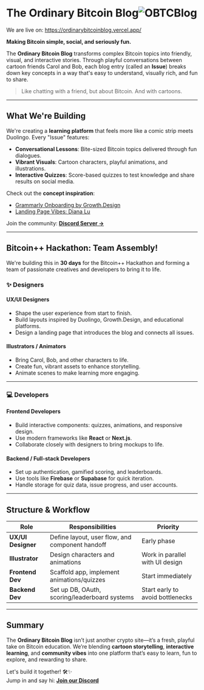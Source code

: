 
# The Ordinary Bitcoin Blog![OBTCBlog](https://github.com/user-attachments/assets/d2a01c5f-b334-47b2-97ba-fb1da8381280)
We are live on: https://ordinarybitcoinblog.vercel.app/

**Making Bitcoin simple, social, and seriously fun.**

The **Ordinary Bitcoin Blog** transforms complex Bitcoin topics into friendly, visual, and interactive stories. Through playful conversations between cartoon friends Carol and Bob, each blog entry (called an **Issue**) breaks down key concepts in a way that's easy to understand, visually rich, and fun to share.

> Like chatting with a friend, but about Bitcoin. And with cartoons. 

---

## What We're Building

We're creating a **learning platform** that feels more like a comic strip meets Duolingo. Every "Issue" features:

-  **Conversational Lessons**: Bite-sized Bitcoin topics delivered through fun dialogues.
-  **Vibrant Visuals**: Cartoon characters, playful animations, and illustrations.
-  **Interactive Quizzes**: Score-based quizzes to test knowledge and share results on social media.

Check out the **concept inspiration**:
- [Grammarly Onboarding by Growth.Design](https://growth.design/case-studies/grammarly-onboarding-survey)
- [Landing Page Vibes: Diana Lu](https://diana.lu/)

Join the community: [**Discord Server →**](https://discord.gg/3C8Zhv8A)

---

## Bitcoin++ Hackathon: Team Assembly!

We're building this in **30 days** for the Bitcoin++ Hackathon and forming a team of passionate creatives and developers to bring it to life.

### ✨ Designers 

#### UX/UI Designers
- Shape the user experience from start to finish.
- Build layouts inspired by Duolingo, Growth.Design, and educational platforms.
- Design a landing page that introduces the blog and connects all issues.

#### Illustrators / Animators
- Bring Carol, Bob, and other characters to life.
- Create fun, vibrant assets to enhance storytelling.
- Animate scenes to make learning more engaging.

---

### 💻 Developers 

#### Frontend Developers
- Build interactive components: quizzes, animations, and responsive design.
- Use modern frameworks like **React** or **Next.js**.
- Collaborate closely with designers to bring mockups to life.

#### Backend / Full-stack Developers
- Set up authentication, gamified scoring, and leaderboards.
- Use tools like **Firebase** or **Supabase** for quick iteration.
- Handle storage for quiz data, issue progress, and user accounts.

---

## Structure & Workflow

| Role                 | Responsibilities                                   | Priority                          |
|----------------------|----------------------------------------------------|-----------------------------------|
| **UX/UI Designer**   | Define layout, user flow, and component handoff    | Early phase                       |
| **Illustrator**      | Design characters and animations                   | Work in parallel with UI design   |
| **Frontend Dev**     | Scaffold app, implement animations/quizzes         | Start immediately                 |
| **Backend Dev**      | Set up DB, OAuth, scoring/leaderboard systems      | Start early to avoid bottlenecks  |

---

## Summary

The **Ordinary Bitcoin Blog** isn’t just another crypto site—it’s a fresh, playful take on Bitcoin education. We’re blending **cartoon storytelling**, **interactive learning**, and **community vibes** into one platform that’s easy to learn, fun to explore, and rewarding to share.

Let's build it together! 🛠️✨  
Jump in and say hi: [**Join our Discord**](https://discord.gg/3C8Zhv8A)

